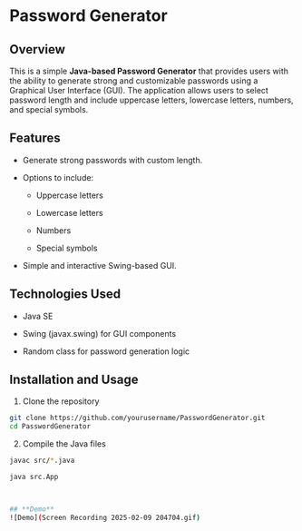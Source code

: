 # Password Generator

## **Overview**


This is a simple **Java-based Password Generator** that provides users with the ability to generate strong and customizable passwords using a Graphical User Interface (GUI). The application allows users to select password length and include uppercase letters, lowercase letters, numbers, and special symbols.


## **Features**

- Generate strong passwords with custom length.

- Options to include:

  - Uppercase letters

  - Lowercase letters

  - Numbers

  - Special symbols

- Simple and interactive Swing-based GUI.

## **Technologies Used**

- Java SE

- Swing (javax.swing) for GUI components

- Random class for password generation logic

## **Installation and Usage**
1. Clone the repository
```sh
git clone https://github.com/yourusername/PasswordGenerator.git
cd PasswordGenerator
```

2. Compile the Java files
```sh
javac src/*.java

java src.App



## **Demo**
![Demo](Screen Recording 2025-02-09 204704.gif)

